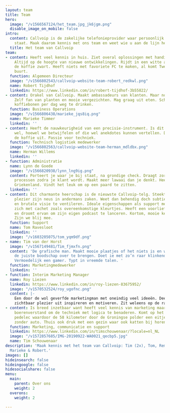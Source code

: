 ```yaml
---
layout: team
title: Team
hero:
  image: "/v1566567124/het_team.jpg_jk6jgm.png"
  disable_image_on_mobile: false
intro:
  content: Callvoip is de zakelijke telefonieprovider waar persoonlijk contact centraal
    staat. Maak daarom kennis met ons team en weet wie u aan de lijn heeft.
  title: Het team van Callvoip
team:
- content: Heeft veel kennis in huis. Ziet overal oplossingen met handige apparatuur.
    Altijd op de hoogte van nieuwe ontwikkelingen. Rijdt in een witte auto en drinkt
    de koffie zwart. Heeft niets met favoriete FC te maken, al komt Twente uit dezelfde
    buurt.
  function: Algemeen Directeur
  image: "/v1566802543/callvoip-website-team-robert_redkwl.png"
  name: Robert Tijdhof
  linkedin: https://www.linkedin.com/in/robert-tijdhof-3b55822/
- content: Orakel van Callvoip. Maakt ambassadeurs van klanten. Maar nog liever fans.
    Zelf fan van planten en mooie vergezichten. Mag graag uit eten. Schijnt een zak
    koffiebonen per dag weg te drinken.
  function: Business Operations
  image: "/v1566806438/marieke_jqs8iq.png"
  name: Marieke Timmer
  linkedin: ''
- content: Heeft de nauwkeurigheid van een precisie-instrument. Is dit misschien ook
    wel, hoewel we betwijfelen of die wel anekdotes kunnen vertellen. Deelt graag
    de koffie uit. Passie voor techniek.
  function: Technisch logistiek medewerker
  image: "/v1566802563/callvoip-website-team-herman_mdldbx.png"
  name: Herman Willems
  linkedin: ''
- function: Administratie
  name: Lynn de Goede
  image: "/v1566820938/lynn_lng9ig.png"
  content: Porteert je waar je bij staat, na grondige check. Draagt zorg voor alle
    processen zodra je klant wordt. Maakt meer lawaai dan je denkt. Heeft iets met
    Griekenland. Vindt het leuk om op een paard te zitten.
  linkedin: ''
- content: Dit charmante heerschap is de nieuwste Callvoip-telg. Steekt met zichtbaar
    plezier zijn neus in andermans zaken. Weet dan behendig doch subtiel zijn ‘weldoordachte’
    en brutale visie te ventileren. Ideale eigenschappen als support medewerker. Kleedt
    zich met cachet zoals overeenkomstige kleurtjes. Heeft een voorliefde voor podcasts
    en droomt ervan om zijn eigen podcast te lanceren. Kortom, mooie kerel die Tom.
    Zijn we blij mee.
  function: Support
  name: Tom Ravesloot
  linkedin: ''
  image: "/v1603205075/tom_yqm9df.png"
- name: Tim van der Horst
  image: "/v1567149481/Tim_fjmxfn.png"
  content: 'De grafische man. Maakt mooie plaatjes of het niets is en weet daarbij
    de juiste boodschap over te brengen. Doet ie met zo’n raar klinkend toetenbord.
    Vermoedelijk een gamer. Typt in vreemde talen. '
  function: Marketingmedewerker
  linkedin: ''
- function: Interim Marketing Manager
  name: Roy Liezen
  linkedin: https://www.linkedin.com/in/roy-liezen-83675952/
  image: "/v1570532524/roy_ugofnc.png"
  content: |-
    Een door de wol geverfde marketingman met oneindig veel ideeën. Deelt deze ideeën graag naast vele andere zaken. Haalt
    zichtbaar plezier uit inspireren en motiveren. Zit weleens op de racefiets. En voedt ook nog een dochter op.
- content: Is breed inzetbaar want heeft veel kennis van marketing maar ook een gezond
    boerenverstand om de techniek met logica te benaderen. Komt op het werk met zo'n
    pedelec waardoor de 58 kilometer door de Groningse polder een eitje wordt met
    zonder auto. Thuis ook druk met een gezin waar ook katten bij horen.
  function: Marketing, communicatie en support
  linkedin: https://www.linkedin.com/in/timschouwenaar/?locale=nl_NL
  image: "/v1572857685/IMG-20190922-WA0021_qecbp5.jpg"
  name: Tim Schouwenaar
description: 'Maak kennis met het team van Callvoip: Tim (2x), Tom, Remco, Lynn, Herman,
  Marieke & Robert.'
images: []
hideinsearch: false
hideingoogle: false
hidesocialshare: false
menu:
  main:
    parent: Over ons
    weight: 2
  overons:
    weight: 2

---
```


